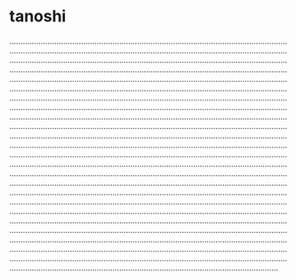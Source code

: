 # tanoshi

........................................................................................................................................................................................................................................................................................................................................................................................................................................................................................................................................................................................................................................................................................................................................................................................................................................................................................................................................................................................................................................................................................................................................................................................................................................................................................................................................................................................................................................................................................................................................................................................................................................................................................................................................................................................................................................................................................................................................................................................................................................................................................................................................................................................................................................................................................................................................................................................................................................................................................................................................................................................................................................................................................................................................................................................................................................................................................................................................................................................................................................................................................................................................................................................................................